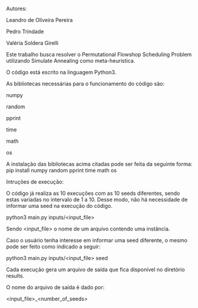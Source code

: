 Autores:

Leandro de Oliveira Pereira

Pedro Trindade

Valéria Soldera Girelli


Este trabalho busca resolver o Permutational Flowshop Scheduling Problem utilizando
Simulate Annealing como meta-heurística.

O código está escrito na linguagem Python3.

As bibliotecas necessárias para o funcionamento do código são:

numpy

random

pprint

time

math

os

A instalação das bibliotecas acima citadas pode ser feita da seguinte forma:
pip install numpy random pprint time math os

Intruções de execução:

O código já realiza as 10 execuções com as 10 seeds diferentes, sendo estas variadas
no intervalo de 1 a 10. Desse modo, não há necessidade de informar uma seed na
execução do código.

python3 main.py inputs/<input_file>

Sendo <input_file> o nome de um arquivo contendo uma instância.

Caso o usuário tenha interesse em informar uma seed diferente, o mesmo pode ser feito
como indicado a seguir:

python3 main.py inputs/<input_file> seed


Cada execução gera um arquivo de saída que fica disponível no diretório results.

O nome do arquivo de saída é dado por:

<input_file>_<number_of_seeds>

